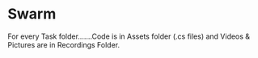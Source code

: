 # Swarm
For every Task folder.......Code is in Assets folder (.cs files) and Videos & Pictures are in Recordings Folder.
